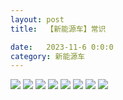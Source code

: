 ```yaml
---
layout: post
title:  【新能源车】常识

date:   2023-11-6 0:0:0
category: 新能源车
---
```

![](http://s3s4mtyq6.hd-bkt.clouddn.com/img/6661699834311_.pic.jpg)
![](http://s3s4mtyq6.hd-bkt.clouddn.com/img/IMG_1230.PNG)
![](http://s3s4mtyq6.hd-bkt.clouddn.com/img/IMG_1535.PNG)
![](http://s3s4mtyq6.hd-bkt.clouddn.com/img/IMG_1592.PNG)
![](http://s3s4mtyq6.hd-bkt.clouddn.com/img/IMG_1593.PNG)
![](http://s3s4mtyq6.hd-bkt.clouddn.com/img/IMG_1594.PNG)
![](http://s3s4mtyq6.hd-bkt.clouddn.com/img/IMG_1606.PNG)
![](http://s3s4mtyq6.hd-bkt.clouddn.com/img/IMG_1605.PNG)



